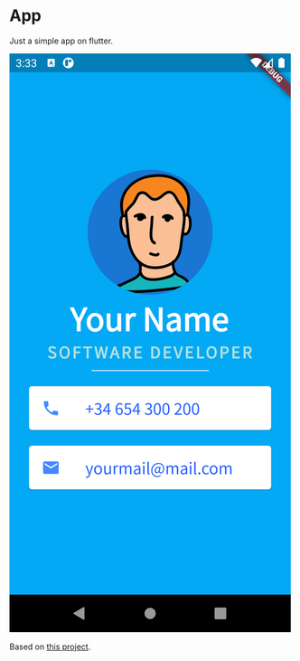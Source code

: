 # App

Just a simple app on flutter. 

![example app](https://github.com/scaverod/contact-me-app/blob/master/images/Screenshot_1595943185.png)

Based on [this project](https://github.com/londonappbrewery/MiCard-Completed).
